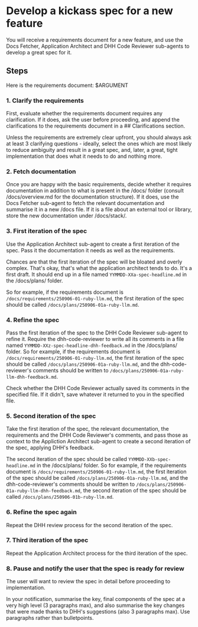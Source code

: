 # Develop a kickass spec for a new feature

You will receive a requirements document for a new feature, and use the Docs Fetcher, Application Architect and DHH Code Reviewer sub-agents to develop a great spec for it.

## Steps

Here is the requirements document: $ARGUMENT

### 1. Clarify the requirements

First, evaluate whether the requirements document requires any clarification. If it does, ask the user before proceeding, and append the clarifications to the requirements document in a ## Clarifications section.

Unless the requirements are extremely clear upfront, you should always ask at least 3 clarifying questions - ideally, select the ones which are most likely to reduce ambiguity and result in a great spec, and, later, a great, tight implementation that does what it needs to do and nothing more.

### 2. Fetch documentation

Once you are happy with the basic requirements, decide whether it requires documentation in addition to what is present in the /docs/ folder (consult /docs/overview.md for the documentation structure). If it does, use the Docs Fetcher sub-agent to fetch the relevant documentation and summarise it in a new /docs file. If it is a file about an external tool or library, store the new documentation under /docs/stack/.

### 3. First iteration of the spec

Use the Application Architect sub-agent to create a first iteration of the spec. Pass it the documentation it needs as well as the requirements.

Chances are that the first iteration of the spec will be bloated and overly complex. That's okay, that's what the application architect tends to do. It's a first draft. It should end up in a file named `YYMMDD-XXa-spec-headline.md` in the /docs/plans/ folder.

So for example, if the requirements document is `/docs/requirements/250906-01-ruby-llm.md`, the first iteration of the spec should be called `/docs/plans/250906-01a-ruby-llm.md`.

### 4. Refine the spec

Pass the first iteration of the spec to the DHH Code Reviewer sub-agent to refine it. Require the dhh-code-reviewer to write all its comments in a file named `YYMMDD-XXz-spec-headline-dhh-feedback.md` in the /docs/plans/ folder. So for example, if the requirements document is `/docs/requirements/250906-01-ruby-llm.md`, the first iteration of the spec should be called `/docs/plans/250906-01a-ruby-llm.md`, and the dhh-code-reviewer's comments should be written to `/docs/plans/250906-01a-ruby-llm-dhh-feedback.md`.

Check whether the DHH Code Reviewer actually saved its comments in the specified file. If it didn't, save whatever it returned to you in the specified file.

### 5. Second iteration of the spec

Take the first iteration of the spec, the relevant documentation, the requirements and the DHH Code Reviewer's comments, and pass those as context to the Appliction Architect sub-agent to create a second iteration of the spec, applying DHH's feedback.

The second iteration of the spec should be called `YYMMDD-XXb-spec-headline.md` in the /docs/plans/ folder. So for example, if the requirements document is `/docs/requirements/250906-01-ruby-llm.md`, the first iteration of the spec should be called `/docs/plans/250906-01a-ruby-llm.md`, and the dhh-code-reviewer's comments should be written to `/docs/plans/250906-01a-ruby-llm-dhh-feedback.md`, the second iteration of the spec should be called `/docs/plans/250906-01b-ruby-llm.md`.

### 6. Refine the spec again

Repeat the DHH review process for the second iteration of the spec.

### 7. Third iteration of the spec

Repeat the Application Architect process for the third iteration of the spec.

### 8. Pause and notify the user that the spec is ready for review

The user will want to review the spec in detail before proceeding to implementation.

In your notification, summarise the key, final components of the spec at a very high level (3 paragraphs max), and also summarise the key changes that were made thanks to DHH's suggestions (also 3 paragraphs max). Use paragraphs rather than bulletpoints.